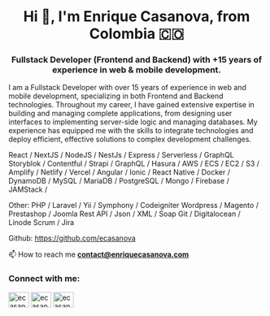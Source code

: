 <h1 align="center">Hi 👋, I'm Enrique Casanova, from Colombia 🇨🇴</h1>
<h3 align="center">
Fullstack Developer (Frontend and Backend) with +15 years of experience in web & mobile development.
</h3>
<p>
I am a Fullstack Developer with over 15 years of experience in web and mobile development, specializing in both Frontend and Backend technologies. Throughout my career, I have gained extensive expertise in building and managing complete applications, from designing user interfaces to implementing server-side logic and managing databases. My experience has equipped me with the skills to integrate technologies and deploy efficient, effective solutions to complex development challenges.</p>
<p>
React / NextJS / NodeJS / NestJs / Express / Serverless / GraphQL
Storyblok / Contentful / Strapi / GraphQL / Hasura /
AWS / ECS / EC2 / S3 / Amplify / Netlify / Vercel /
Angular / Ionic / React Native / Docker / DynamoDB /
MySQL / MariaDB / PostgreSQL / Mongo / Firebase / JAMStack / 

Other:
PHP / Laravel / Yii / Symphony / Codeigniter
Wordpress / Magento / Prestashop / Joomla
Rest API / Json / XML / Soap
Git  / Digitalocean / Linode
Scrum / Jira

Github:
https://github.com/ecasanova
  
 📫  How to reach me **contact@enriquecasanova.com**
</p>

<h3 align="left">Connect with me:</h3>
<p align="left">
<a href="https://twitter.com/ecasanovave" target="blank"><img align="center" src="https://raw.githubusercontent.com/rahuldkjain/github-profile-readme-generator/master/src/images/icons/Social/twitter.svg" alt="ecasanovave" height="30" width="40" /></a>
<a href="https://linkedin.com/in/ecasanovave" target="blank"><img align="center" src="https://raw.githubusercontent.com/rahuldkjain/github-profile-readme-generator/master/src/images/icons/Social/linked-in-alt.svg" alt="ecasanovave" height="30" width="40" /></a>
<a href="https://instagram.com/ecasanovave" target="blank"><img align="center" src="https://raw.githubusercontent.com/rahuldkjain/github-profile-readme-generator/master/src/images/icons/Social/instagram.svg" alt="ecasanovave" height="30" width="40" /></a>
</p>
